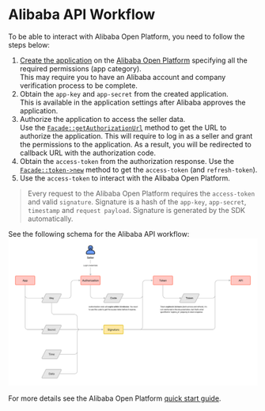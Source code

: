 # Alibaba API Workflow

To be able to interact with Alibaba Open Platform, you need to follow the steps below:
1. [Create the application](https://openapi.alibaba.com/app/index.htm?spm=a2o9m.11193487.0.0.35b913a0AlGs39#/app/create?_k=lrqyds) 
on the [Alibaba Open Platform](https://openapi.alibaba.com/) specifying all the required permissions (app category).  
This may require you to have an Alibaba account and company verification process to be complete.
2. Obtain the `app-key` and `app-secret` from the created application.  
This is available in the application settings after Alibaba approves the application.
3. Authorize the application to access the seller data.  
Use the [`Facade::getAuthorizationUrl`](../src/Facade.php#L53) method to get the URL to authorize the application.
This will require to log in as a seller and grant the permissions to the application.
As a result, you will be redirected to callback URL with the authorization code.
4. Obtain the `access-token` from the authorization response.
Use the [`Facade::token->new`](../src/Endpoint/TokenEndpoint.php#L39) method to get the `access-token` (and `refresh-token`).
5. Use the `access-token` to interact with the Alibaba Open Platform.

> Every request to the Alibaba Open Platform requires the `access-token` and valid `signature`.
> Signature is a hash of the `app-key`, `app-secret`, `timestamp` and `request payload`.
> Signature is generated by the SDK automatically.

See the following schema for the Alibaba API workflow:
[![Alibab API workflow](./workflow.svg)](./workflow.svg)

For more details see the Alibaba Open Platform [quick start guide](https://openapi.alibaba.com/doc/doc.htm?spm=a2o9m.11223882.0.0.1566722cTOuz7W#/?docId=51).
